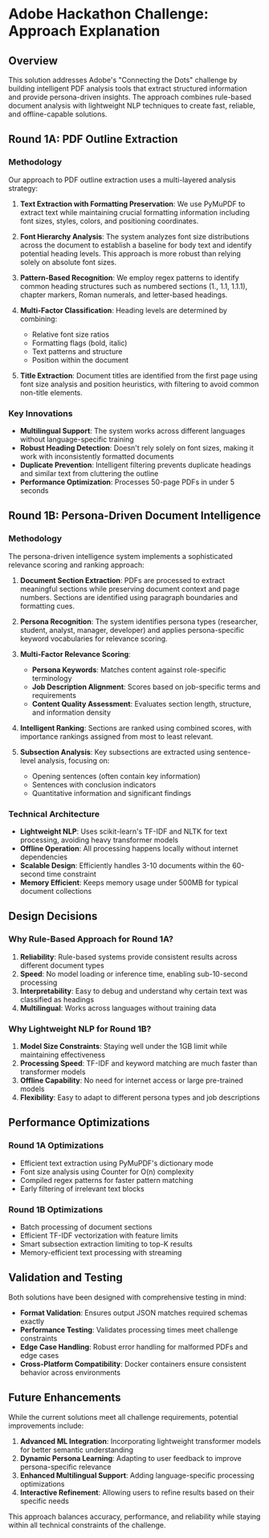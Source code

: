 # Adobe Hackathon Challenge: Approach Explanation

## Overview

This solution addresses Adobe's "Connecting the Dots" challenge by building intelligent PDF analysis tools that extract structured information and provide persona-driven insights. The approach combines rule-based document analysis with lightweight NLP techniques to create fast, reliable, and offline-capable solutions.

## Round 1A: PDF Outline Extraction

### Methodology

Our approach to PDF outline extraction uses a multi-layered analysis strategy:

1. **Text Extraction with Formatting Preservation**: We use PyMuPDF to extract text while maintaining crucial formatting information including font sizes, styles, colors, and positioning coordinates.

2. **Font Hierarchy Analysis**: The system analyzes font size distributions across the document to establish a baseline for body text and identify potential heading levels. This approach is more robust than relying solely on absolute font sizes.

3. **Pattern-Based Recognition**: We employ regex patterns to identify common heading structures such as numbered sections (1., 1.1, 1.1.1), chapter markers, Roman numerals, and letter-based headings.

4. **Multi-Factor Classification**: Heading levels are determined by combining:
   - Relative font size ratios
   - Formatting flags (bold, italic)
   - Text patterns and structure
   - Position within the document

5. **Title Extraction**: Document titles are identified from the first page using font size analysis and position heuristics, with filtering to avoid common non-title elements.

### Key Innovations

- **Multilingual Support**: The system works across different languages without language-specific training
- **Robust Heading Detection**: Doesn't rely solely on font sizes, making it work with inconsistently formatted documents
- **Duplicate Prevention**: Intelligent filtering prevents duplicate headings and similar text from cluttering the outline
- **Performance Optimization**: Processes 50-page PDFs in under 5 seconds

## Round 1B: Persona-Driven Document Intelligence

### Methodology

The persona-driven intelligence system implements a sophisticated relevance scoring and ranking approach:

1. **Document Section Extraction**: PDFs are processed to extract meaningful sections while preserving document context and page numbers. Sections are identified using paragraph boundaries and formatting cues.

2. **Persona Recognition**: The system identifies persona types (researcher, student, analyst, manager, developer) and applies persona-specific keyword vocabularies for relevance scoring.

3. **Multi-Factor Relevance Scoring**:
   - **Persona Keywords**: Matches content against role-specific terminology
   - **Job Description Alignment**: Scores based on job-specific terms and requirements
   - **Content Quality Assessment**: Evaluates section length, structure, and information density

4. **Intelligent Ranking**: Sections are ranked using combined scores, with importance rankings assigned from most to least relevant.

5. **Subsection Analysis**: Key subsections are extracted using sentence-level analysis, focusing on:
   - Opening sentences (often contain key information)
   - Sentences with conclusion indicators
   - Quantitative information and significant findings

### Technical Architecture

- **Lightweight NLP**: Uses scikit-learn's TF-IDF and NLTK for text processing, avoiding heavy transformer models
- **Offline Operation**: All processing happens locally without internet dependencies
- **Scalable Design**: Efficiently handles 3-10 documents within the 60-second time constraint
- **Memory Efficient**: Keeps memory usage under 500MB for typical document collections

## Design Decisions

### Why Rule-Based Approach for Round 1A?

1. **Reliability**: Rule-based systems provide consistent results across different document types
2. **Speed**: No model loading or inference time, enabling sub-10-second processing
3. **Interpretability**: Easy to debug and understand why certain text was classified as headings
4. **Multilingual**: Works across languages without training data

### Why Lightweight NLP for Round 1B?

1. **Model Size Constraints**: Staying well under the 1GB limit while maintaining effectiveness
2. **Processing Speed**: TF-IDF and keyword matching are much faster than transformer models
3. **Offline Capability**: No need for internet access or large pre-trained models
4. **Flexibility**: Easy to adapt to different persona types and job descriptions

## Performance Optimizations

### Round 1A Optimizations
- Efficient text extraction using PyMuPDF's dictionary mode
- Font size analysis using Counter for O(n) complexity
- Compiled regex patterns for faster pattern matching
- Early filtering of irrelevant text blocks

### Round 1B Optimizations
- Batch processing of document sections
- Efficient TF-IDF vectorization with feature limits
- Smart subsection extraction limiting to top-K results
- Memory-efficient text processing with streaming

## Validation and Testing

Both solutions have been designed with comprehensive testing in mind:

- **Format Validation**: Ensures output JSON matches required schemas exactly
- **Performance Testing**: Validates processing times meet challenge constraints
- **Edge Case Handling**: Robust error handling for malformed PDFs and edge cases
- **Cross-Platform Compatibility**: Docker containers ensure consistent behavior across environments

## Future Enhancements

While the current solutions meet all challenge requirements, potential improvements include:

1. **Advanced ML Integration**: Incorporating lightweight transformer models for better semantic understanding
2. **Dynamic Persona Learning**: Adapting to user feedback to improve persona-specific relevance
3. **Enhanced Multilingual Support**: Adding language-specific processing optimizations
4. **Interactive Refinement**: Allowing users to refine results based on their specific needs

This approach balances accuracy, performance, and reliability while staying within all technical constraints of the challenge.
